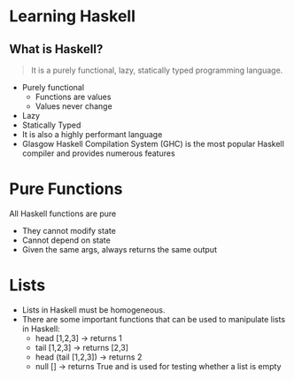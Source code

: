 # Learning Haskell
## What is Haskell?

> It is a purely functional, lazy, statically typed programming language.
- Purely functional
    - Functions are values
    - Values never change
- Lazy
- Statically Typed
- It is also a highly performant language
- Glasgow Haskell Compilation System (GHC) is the most popular Haskell compiler and provides numerous features

# Pure Functions
All Haskell functions are pure
- They cannot modify state
- Cannot depend on state
- Given the same args, always returns the same output

# Lists
- Lists in Haskell must be homogeneous.
- There are some important functions that can be used to manipulate lists in Haskell:
    - head [1,2,3] -> returns 1
    - tail [1,2,3] -> returns [2,3]
    - head (tail [1,2,3]) -> returns 2
    - null [] -> returns True and is used for testing whether a list is empty